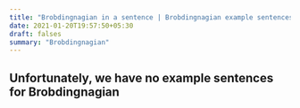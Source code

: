 ```yaml
---
title: "Brobdingnagian in a sentence | Brobdingnagian example sentences"
date: 2021-01-20T19:57:50+05:30
draft: falses
summary: "Brobdingnagian"
---
```

## Unfortunately, we have no example sentences for Brobdingnagian                 
